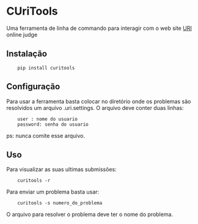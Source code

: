 # CUriTools
Uma ferramenta de linha de commando para interagir com o web site [URI](https://www.urionlinejudge.com.br/) online
judge

## Instalação

```
    pip install curitools 
```
## Configuração

Para usar a ferramenta basta colocar no diretório onde os problemas são
resolvidos um arquivo .uri.settings. O arquivo deve conter duas linhas:

```
    user : nome do usuario
    password: senha do usuario
```

ps: nunca comite esse arquivo.

## Uso

Para visualizar as suas ultimas submissões:

```
    curitools -r
```

Para enviar um problema basta usar:

```
    curitools -s numero_do_problema
```

O arquivo para resolver o problema deve ter o nome do problema. 
